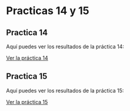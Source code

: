# Practicas 14 y 15

## Practica 14

Aquí puedes ver los resultados de la práctica 14:

[Ver la práctica 14](https://s1ipm.github.io/practica-14/)

## Practica 15

Aquí puedes ver los resultados de la práctica 15:

[Ver la práctica 15](https://s1ipm.github.io/practica14/practica-15.html)

